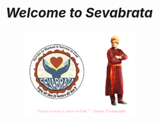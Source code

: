 <section>
<!--h3 style="text-align:center;">"Service to man is service to God." - Swami Vivekananda</h3-->
<!--table><tr><td><img src='logo.png'></td><td><img src='swamiji.png'></td></tr></table-->
<h1 style="text-align:center;font-style:italic;font-size:30px;">Welcome to Sevabrata</h1>
<img
    style="display: block;
           margin-left: auto;
           margin-right: auto;
           width: 50%;"
    src="./images/sevabrata-bg-txt.png"
    alt="sevabrata">
</img>
</section>
